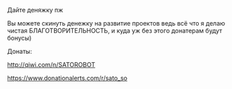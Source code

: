 
Дайте деняжку пж

Вы можете скинуть денежку на развитие проектов ведь всё что я делаю чистая БЛАГОТВОРИТЕЛЬНОСТЬ, и куда уж без этого донатерам будут бонусы)

Донаты:

http://qiwi.com/n/SATOROBOT

https://www.donationalerts.com/r/sato_so
